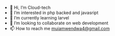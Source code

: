 - 👋 Hi, I’m Cloud-tech
- 👀 I’m interested in php backed and javasript
- 🌱 I’m currently learning larvel
- 💞️ I’m looking to collaborate on web development
- 📫 How to reach me muiamwendwa4@gmail.com
